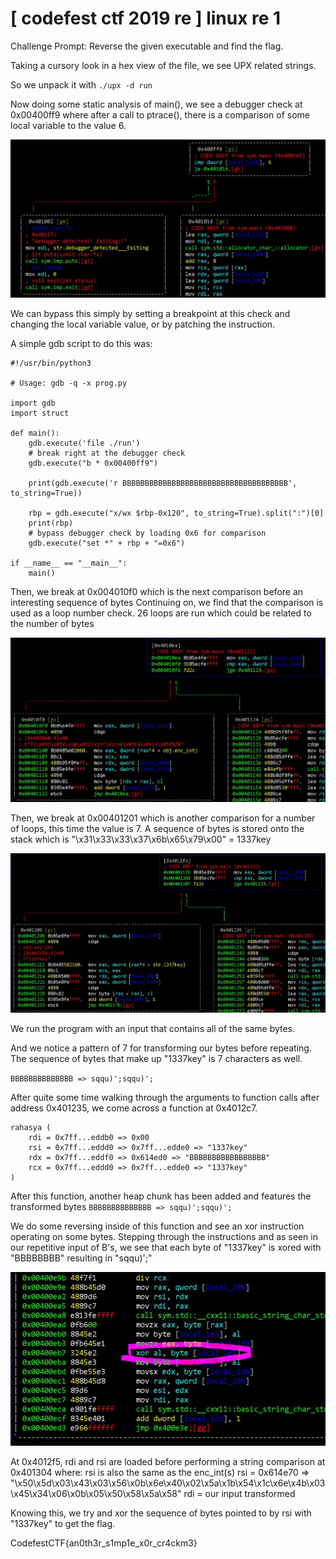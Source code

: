 # [ codefest ctf 2019 re ] linux re 1

Challenge Prompt: Reverse the given executable and find the flag.

Taking a cursory look in a hex view of the file, we see UPX related strings.

So we unpack it with `./upx -d run`

Now doing some static analysis of main(), we see a debugger check at 0x00400ff9 where after a call to ptrace(), there is a comparison of some local variable to the value 6.

<p align="center"> <img src="./debugger_detected.JPG" > </p>

We can bypass this simply by setting a breakpoint at this check and changing the local variable value, or by patching the instruction.

A simple gdb script to do this was:

```
#!/usr/bin/python3

# Usage: gdb -q -x prog.py

import gdb
import struct
       
def main():
    gdb.execute('file ./run')
    # break right at the debugger check
    gdb.execute("b * 0x00400ff9")

    print(gdb.execute('r BBBBBBBBBBBBBBBBBBBBBBBBBBBBBBBBBBBBB', to_string=True))
        
    rbp = gdb.execute("x/wx $rbp-0x120", to_string=True).split(":")[0]
    print(rbp)
	# bypass debugger check by loading 0x6 for comparison
    gdb.execute("set *" + rbp + "=0x6")

if __name__ == "__main__":
    main()

```

Then, we break at 0x004010f0 which is the next comparison before an interesting sequence of bytes
Continuing on, we find that the comparison is used as a loop number check.
26 loops are run which could be related to the number of bytes

<p align="center"> <img src="./break_at_compare_loop1.JPG" > </p>

Then, we break at 0x00401201 which is another comparison for a number of loops, this time the value is 7.
A sequence of bytes is stored onto the stack which is "\x31\x33\x33\x37\x6b\x65\x79\x00" = 1337key

<p align="center"> <img src="./break_at_compare_loop2.JPG" > </p>

We run the program with an input that contains all of the same bytes.

And we notice a pattern of 7 for transforming our bytes before repeating. The sequence of bytes that make up "1337key" is 7 characters as well.

`BBBBBBBBBBBBBB => sqqu)';sqqu)';`

After quite some time walking through the arguments to function calls after address 0x401235, we come across a function at 0x4012c7.

```
rahasya (
	rdi = 0x7ff...eddb0 => 0x00
	rsi = 0x7ff...eddd0 => 0x7ff...edde0 => "1337key"
	rdx = 0x7ff...eddf0 => 0x614ed0 => "BBBBBBBBBBBBBBBBB"
	rcx = 0x7ff...eddd0 => 0x7ff...edde0 => "1337key"
)
```

After this function, another heap chunk has been added and features the transformed bytes `BBBBBBBBBBBBBB => sqqu)';sqqu)';`

We do some reversing inside of this function and see an xor instruction operating on some bytes. Stepping through the instructions and as seen in our repetitive input of B's, we see that each byte of "1337key" is xored with "BBBBBBBB" resulting in "sqqu)';"

<p align="center"> <img src="./xor_instruction.JPG" > </p>
	
At 0x4012f5, rdi and rsi are loaded before performing a string comparison at 0x401304 where:
rsi is also the same as the enc_int(s)
rsi = 0x614e70 => "\x50\x5d\x03\x43\x03\x56\x0b\x6e\x40\x02\x5a\x1b\x54\x1c\x6e\x4b\x03\x45\x34\x06\x0b\x05\x50\x58\x5a\x58"
rdi = our input transformed

Knowing this, we try and xor the sequence of bytes pointed to by rsi with "1337key" to get the flag.

CodefestCTF{an0th3r_s1mp1e_x0r_cr4ckm3}

<!-- enc_int at 0x6020e0 -->
<!-- key_int at 0x602150 is ascii "1337key" -->